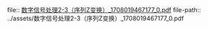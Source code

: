 file:: [数字信号处理2-3（序列Z变换）_1708019467177_0.pdf](../assets/数字信号处理2-3（序列Z变换）_1708019467177_0.pdf)
file-path:: ../assets/数字信号处理2-3（序列Z变换）_1708019467177_0.pdf
